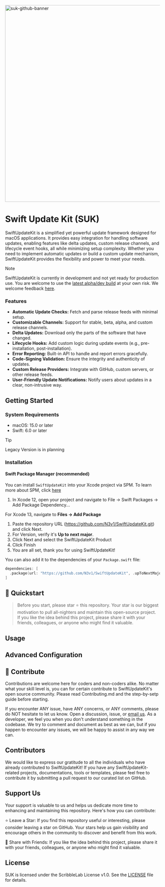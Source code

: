 
<img width="640" alt="suk-github-banner" src="https://github.com/user-attachments/assets/1df43ee3-e749-4d47-858c-2dbbb1bae1d8" />

# Swift Update Kit (SUK)

SwiftUpdateKit is a simplified yet powerful update framework designed for macOS applications. It provides easy integration for handling software updates, enabling features like delta updates, custom release channels, and lifecycle event hooks, all while minimizing setup complexity. Whether you need to implement automatic updates or build a custom update mechanism, SwiftUpdateKit provides the flexibility and power to meet your needs.

> [!NOTE]
> SwiftUpdateKit is currently in development and not yet ready for production use. You are welcome to use the [latest alpha/dev build](https://github.com/N3v1/SwiftUpdateKit/releases/latest) at your own risk. We welcome feedback [here](https://github.com/N3v1/SwiftUpdateKit/issues).

### Features

- **Automatic Update Checks:** Fetch and parse release feeds with minimal setup.
- **Customizable Channels:** Support for stable, beta, alpha, and custom release channels.
- **Delta Updates:** Download only the parts of the software that have changed.
- **Lifecycle Hooks:** Add custom logic during update events (e.g., pre-installation, post-installation).
- **Error Reporting:** Built-in API to handle and report errors gracefully.
- **Code-Signing Validation:** Ensure the integrity and authenticity of updates.
- **Custom Release Providers:** Integrate with GitHub, custom servers, or other release feeds.
- **User-Friendly Update Notifications:** Notify users about updates in a clear, non-intrusive way.

## Getting Started

### System Requirements

- macOS: 15.0 or later
- Swift: 6.0 or later

> [!TIP]
> Legacy Version is in planning

### Installation

#### Swift Package Manager (recommended)
You can install `SwiftUpdateKit` into your Xcode project via SPM. To learn more about SPM, click [here](https://swift.org/package-manager/)

1. In Xcode 12, open your project and navigate to File → Swift Packages → Add Package Dependency...

For Xcode 13, navigate to **Files → Add Package**
1. Paste the repository URL (https://github.com/N3v1/SwiftUpdateKit.git) and click Next.
2. For Version, verify it's **Up to next major**.
3. Click Next and select the SwiftUpdateKit Product
4. Click Finish
5. You are all set, thank you for using SwiftUpdateKit!

You can also add it to the dependencies of your `Package.swift` file:
```swift
dependencies: [
  .package(url: "https://github.com/N3v1/SwiftUpdateKit", .upToNextMajor(from: "1.0.0"))
]
```

## 🚀 Quickstart
> Before you start, please star ⭐️ this repository. Your star is our biggest motivation to pull all-nighters and maintain this open-source project. If you like the idea behind this project, please share it with your friends, colleagues, or anyone who might find it valuable.


## Usage

## Advanced Configuration

## 💪 Contribute

Contributions are welcome here for coders and non-coders alike. No matter what your skill level is, you can for certain contribute to SwiftUpdateKit's open source community. Please read Contributing.md and the step-by-setp guide before starting.

If you encounter ANY issue, have ANY concerns, or ANY comments, please do NOT hesitate to let us know. Open a discussion, issue, or [email us](scribblelabapp.dev@gmail.com). As a developer, we feel you when you don't understand something in the codebase. We try to comment and document as best as we can, but if you happen to encounter any issues, we will be happy to assist in any way we can.

## Contributors
We would like to express our gratitude to all the individuals who have already contributed to SwiftUpdateKit! If you have any SwiftUpdateKit-related projects, documentations, tools or templates, please feel free to contribute it by submitting a pull request to our curated list on GitHub.

## Support Us
Your support is valuable to us and helps us dedicate more time to enhancing and maintaining this repository. Here's how you can contribute:

⭐️ Leave a Star: If you find this repository useful or interesting, please consider leaving a star on GitHub. Your stars help us gain visibility and encourage others in the community to discover and benefit from this work.

📲 Share with Friends: If you like the idea behind this project, please share it with your friends, colleagues, or anyone who might find it valuable.

## License

SUK is licensed under the ScribbleLab License v1.0. See the [LICENSE](LICENSE.md) file for details.
